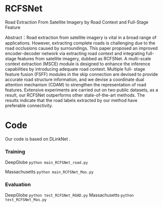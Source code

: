 # RCFSNet
Road Extraction From Satellite Imagery by Road Context and Full-Stage Feature

Abstract：Road extraction from satellite imagery is vital in a broad range of applications. However, extracting complete roads is challenging due to the road occlusions caused by surroundings. This paper proposed an improved encoder-decoder network via extracting road context and integrating full-stage features from satellite imagery, dubbed as RCFSNet. A multi-scale context extraction (MSCE) module is designed to enhance the inference capabilities by introducing adequate road context. Multiple full-
stage feature fusion (FSFF) modules in the skip connection are devised to provide accurate road structure information, and we devise a coordinate dual attention mechanism (CDAM) to strengthen the representation of road features. Extensive experiments are carried out on two public datasets, as a result, our RCFSNet outperforms other state-of-the-art methods. The results indicate that the road labels extracted by our method have preferable connectivity. 


# Code
Our code is based on DLinkNet .

### Training
DeepGlobe
`python main_RCFSNet_road.py`

Massachusetts
`python main_RCFSNet_Mas.py`

### Evaluation
DeepGlobe
`python test_RCFSNet_ROAD.py`
Massachusetts
`python test_RCFSNet_Mas.py`

